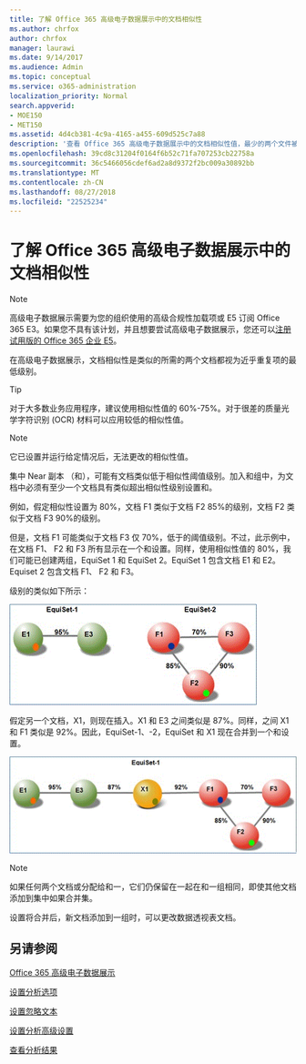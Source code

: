 ```yaml
---
title: 了解 Office 365 高级电子数据展示中的文档相似性
ms.author: chrfox
author: chrfox
manager: laurawi
ms.date: 9/14/2017
ms.audience: Admin
ms.topic: conceptual
ms.service: o365-administration
localization_priority: Normal
search.appverid:
- MOE150
- MET150
ms.assetid: 4d4cb381-4c9a-4165-a455-609d525c7a88
description: '查看 Office 365 高级电子数据展示中的文档相似性值，最少的两个文件被视为近乎重复的类似级别工作原理。 '
ms.openlocfilehash: 39cd8c31204f0164f6b52c71fa707253cb22758a
ms.sourcegitcommit: 36c5466056cdef6ad2a8d9372f2bc009a30892bb
ms.translationtype: MT
ms.contentlocale: zh-CN
ms.lasthandoff: 08/27/2018
ms.locfileid: "22525234"
---
```

# <a name="understand-document-similarity-in-office-365-advanced-ediscovery"></a>了解 Office 365 高级电子数据展示中的文档相似性

> [!NOTE]
> 高级电子数据展示需要为您的组织使用的高级合规性加载项或 E5 订阅 Office 365 E3。如果您不具有该计划，并且想要尝试高级电子数据展示，您还可以[注册试用版的 Office 365 企业 E5](https://go.microsoft.com/fwlink/p/?LinkID=698279)。 
  
在高级电子数据展示，文档相似性是类似的所需的两个文档都视为近乎重复项的最低级别。
  
> [!TIP]
> 对于大多数业务应用程序，建议使用相似性值的 60%-75%。对于很差的质量光学字符识别 (OCR) 材料可以应用较低的相似性值。 
  
> [!NOTE]
> 它已设置并运行给定情况后，无法更改的相似性值。 
  
集中 Near 副本 （和），可能有文档类似低于相似性阈值级别。加入和组中，为文档中必须有至少一个文档具有类似超出相似性级别设置和。 
  
例如，假定相似性设置为 80%，文档 F1 类似于文档 F2 85%的级别，文档 F2 类似于文档 F3 90%的级别。 
  
但是，文档 F1 可能类似于文档 F3 仅 70%，低于的阈值级别。不过，此示例中，在文档 F1、 F2 和 F3 所有显示在一个和设置。同样，使用相似性值的 80%，我们可能已创建两组，EquiSet 1 和 EquiSet 2。EquiSet 1 包含文档 E1 和 E2。Equiset 2 包含文档 F1、 F2 和 F3。 
  
级别的类似如下所示：
  
![文档相似性](media/3907ea7d-e28a-4027-8fc3-be090dd39144.gif)
  
假定另一个文档，X1，则现在插入。X1 和 E3 之间类似是 87%。同样，之间 X1 和 F1 类似是 92%。因此，EquiSet-1、-2，EquiSet 和 X1 现在合并到一个和设置。
  
![文档相似性](media/d140d347-33d5-475a-af04-594a0f2ab13d.gif)
  
> [!NOTE]
> 如果任何两个文档或分配给和一，它们仍保留在一起在和一组相同，即使其他文档添加到集中如果合并集。 
  
设置将合并后，新文档添加到一组时，可以更改数据透视表文档。 
  
## <a name="see-also"></a>另请参阅

[Office 365 高级电子数据展示](office-365-advanced-ediscovery.md)
  
[设置分析选项](set-analyze-options-in-advanced-ediscovery.md)
  
[设置忽略文本](set-ignore-text-in-advanced-ediscovery.md)
  
[设置分析高级设置](set-analyze-advanced-settings-in-advanced-ediscovery.md)
  
[查看分析结果](view-analyze-results-in-advanced-ediscovery.md)

